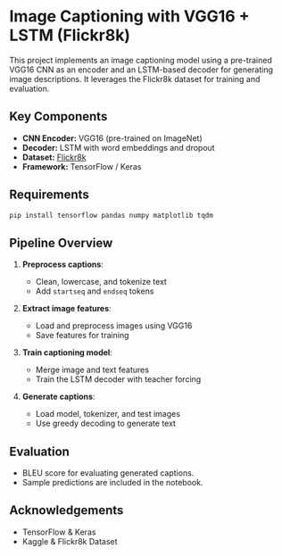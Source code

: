 # Image Captioning with VGG16 + LSTM (Flickr8k)
This project implements an image captioning model using a pre-trained VGG16 CNN as an encoder and an LSTM-based decoder for generating image descriptions. It leverages the Flickr8k dataset for training and evaluation.

## Key Components

- **CNN Encoder:** VGG16 (pre-trained on ImageNet)
- **Decoder:** LSTM with word embeddings and dropout
- **Dataset:** [Flickr8k](https://www.kaggle.com/datasets/adityajn105/flickr8k)
- **Framework:** TensorFlow / Keras

## Requirements

```bash
pip install tensorflow pandas numpy matplotlib tqdm
```

## Pipeline Overview

1. **Preprocess captions**:
   - Clean, lowercase, and tokenize text
   - Add `startseq` and `endseq` tokens

2. **Extract image features**:
   - Load and preprocess images using VGG16
   - Save features for training

3. **Train captioning model**:
   - Merge image and text features
   - Train the LSTM decoder with teacher forcing

4. **Generate captions**:
   - Load model, tokenizer, and test images
   - Use greedy decoding to generate text

## Evaluation

- BLEU score for evaluating generated captions.
- Sample predictions are included in the notebook.


## Acknowledgements

- TensorFlow & Keras
- Kaggle & Flickr8k Dataset

